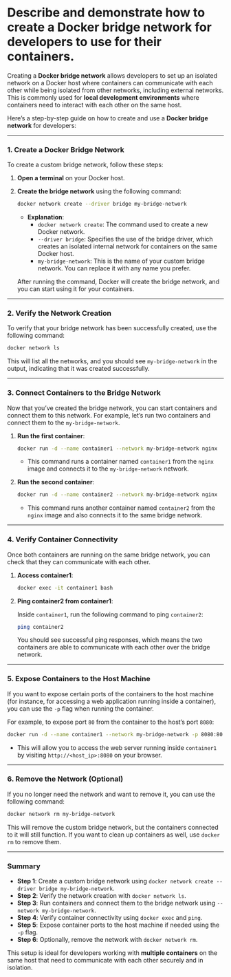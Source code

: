# Describe and demonstrate how to create a Docker bridge network for developers to use for their containers.


Creating a **Docker bridge network** allows developers to set up an isolated network on a Docker host where containers can communicate with each other while being isolated from other networks, including external networks. This is commonly used for **local development environments** where containers need to interact with each other on the same host.

Here’s a step-by-step guide on how to create and use a **Docker bridge network** for developers:

---

### **1. Create a Docker Bridge Network**

To create a custom bridge network, follow these steps:

1. **Open a terminal** on your Docker host.

2. **Create the bridge network** using the following command:

   ```bash
   docker network create --driver bridge my-bridge-network
   ```

   - **Explanation**:
     - `docker network create`: The command used to create a new Docker network.
     - `--driver bridge`: Specifies the use of the bridge driver, which creates an isolated internal network for containers on the same Docker host.
     - `my-bridge-network`: This is the name of your custom bridge network. You can replace it with any name you prefer.

   After running the command, Docker will create the bridge network, and you can start using it for your containers.

---

### **2. Verify the Network Creation**

To verify that your bridge network has been successfully created, use the following command:

```bash
docker network ls
```

This will list all the networks, and you should see `my-bridge-network` in the output, indicating that it was created successfully.

---

### **3. Connect Containers to the Bridge Network**

Now that you’ve created the bridge network, you can start containers and connect them to this network. For example, let’s run two containers and connect them to the `my-bridge-network`.

1. **Run the first container**:

   ```bash
   docker run -d --name container1 --network my-bridge-network nginx
   ```

   - This command runs a container named `container1` from the `nginx` image and connects it to the `my-bridge-network` network.

2. **Run the second container**:

   ```bash
   docker run -d --name container2 --network my-bridge-network nginx
   ```

   - This command runs another container named `container2` from the `nginx` image and also connects it to the same bridge network.

---

### **4. Verify Container Connectivity**

Once both containers are running on the same bridge network, you can check that they can communicate with each other.

1. **Access container1**:

   ```bash
   docker exec -it container1 bash
   ```

2. **Ping container2 from container1**:

   Inside `container1`, run the following command to ping `container2`:

   ```bash
   ping container2
   ```

   You should see successful ping responses, which means the two containers are able to communicate with each other over the bridge network.

---

### **5. Expose Containers to the Host Machine**

If you want to expose certain ports of the containers to the host machine (for instance, for accessing a web application running inside a container), you can use the `-p` flag when running the container.

For example, to expose port `80` from the container to the host’s port `8080`:

```bash
docker run -d --name container1 --network my-bridge-network -p 8080:80 nginx
```

- This will allow you to access the web server running inside `container1` by visiting `http://<host_ip>:8080` on your browser.

---

### **6. Remove the Network (Optional)**

If you no longer need the network and want to remove it, you can use the following command:

```bash
docker network rm my-bridge-network
```

This will remove the custom bridge network, but the containers connected to it will still function. If you want to clean up containers as well, use `docker rm` to remove them.

---

### **Summary**

- **Step 1**: Create a custom bridge network using `docker network create --driver bridge my-bridge-network`.
- **Step 2**: Verify the network creation with `docker network ls`.
- **Step 3**: Run containers and connect them to the bridge network using `--network my-bridge-network`.
- **Step 4**: Verify container connectivity using `docker exec` and `ping`.
- **Step 5**: Expose container ports to the host machine if needed using the `-p` flag.
- **Step 6**: Optionally, remove the network with `docker network rm`.

This setup is ideal for developers working with **multiple containers** on the same host that need to communicate with each other securely and in isolation.

